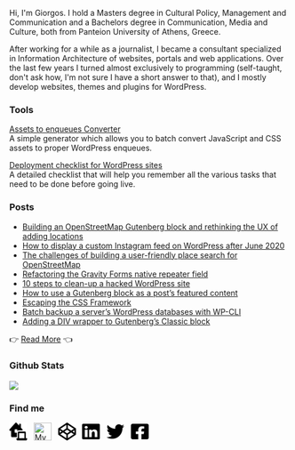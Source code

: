 Hi, I'm Giorgos. I hold a Masters degree in Cultural Policy, Management and Communication and a Bachelors degree in Communication, Media and Culture, both from Panteion University of Athens, Greece.

After working for a while as a journalist, I became a consultant specialized in Information Architecture of websites, portals and web applications. Over the last few years I turned almost exclusively to programming (self-taught, don't ask how, I'm not sure I have a short answer to that), and I mostly develop websites, themes and plugins for WordPress.

### Tools
[Assets to enqueues Converter](https://www.gsarigiannidis.gr/convert-html-assets-wordpress-enqueues/) <br>
A simple generator which allows you to batch convert JavaScript and CSS assets to proper WordPress enqueues.

[Deployment checklist for WordPress sites](https://www.gsarigiannidis.gr/deployment-checklist-for-wordpress-sites/) <br>
A detailed checklist that will help you remember all the various tasks that need to be done before going live.

### Posts
* [Building an OpenStreetMap Gutenberg block and rethinking the UX of adding locations](https://www.gsarigiannidis.gr/wordpress-gutenberg-map-block-openstreetmap/)
* [How to display a custom Instagram feed on WordPress after June 2020](https://www.gsarigiannidis.gr/instagram-feed-api-after-june-2020/) 
* [The challenges of building a user-friendly place search for OpenStreetMap](https://www.gsarigiannidis.gr/openstreetmap-place-search/) 
* [Refactoring the Gravity Forms native repeater field](https://www.gsarigiannidis.gr/gravity-forms-native-repeater/) 
* [10 steps to clean-up a hacked WordPress site](https://www.gsarigiannidis.gr/10-steps-to-clean-up-a-hacked-wordpress-site/) 
* [How to use a Gutenberg block as a post’s featured content](https://www.gsarigiannidis.gr/wordpress-gutenberg-block-featured-content/)
* [Escaping the CSS Framework](https://www.gsarigiannidis.gr/escaping-the-css-framework/)
* [Batch backup a server’s WordPress databases with WP-CLI](https://www.gsarigiannidis.gr/wp-cli-batch-backup-wordpress-databases/) 
* [Adding a DIV wrapper to Gutenberg’s Classic block](https://www.gsarigiannidis.gr/adding-a-div-wrapper-to-gutenberg-s-classic-block/) 

 :point_right: <a href="https://www.gsarigiannidis.gr/blog/">Read More</a>  :point_left:

### Github Stats  
<div><img src="https://github-readme-stats.vercel.app/api?username=gsarig&show_icons=true&count_private=true" align="center" /></div>  


### Find me
[<img width="32" title="My Website" height="32" src="https://raw.githubusercontent.com/gsarig/gsarig/master/images/website.svg">](https://www.gsarigiannidis.gr/) &nbsp;
[<img width="32" height="32" title="My WordPress.org profile" src="https://raw.githubusercontent.com/gsarig /gsarig/master/images/wordpress.svg">](https://profiles.wordpress.org/gsarig) &nbsp;
[<img width="32" height="32" title="Codepen" src="https://raw.githubusercontent.com/gsarig/gsarig/master/images/codepen.svg">](https://codepen.io/gsarig/#) &nbsp;
[<img width="32" height="32" title="LinkedIn" src="https://raw.githubusercontent.com/gsarig/gsarig/master/images/linkedin.svg">](https://www.linkedin.com/in/gsarigiannidis/) &nbsp;
[<img width="32" height="32" title="Twitter" src="https://raw.githubusercontent.com/gsarig/gsarig/master/images/twitter.svg">](https://twitter.com/gsarig) &nbsp;
[<img width="32" height="32" title="Facebook" src="https://raw.githubusercontent.com/gsarig/gsarig/master/images/facebook.svg">](https://www.facebook.com/sarigiannidis)